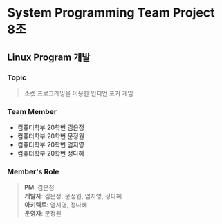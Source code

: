 # System Programming Team Project 8조
## Linux Program 개발
### Topic
> 소켓 프로그래밍을 이용한 인디언 포커 게임  
  

### Team Member
* 컴퓨터학부 20학번 김은정
* 컴퓨터학부 20학번 문정원
* 컴퓨터학부 20학번 엄지영
* 컴퓨터학부 20학번 정다혜

### Member's Role
> **PM**: 김은정  
> **개발자**: 김은정, 문정원, 엄지영, 정다혜  
> **아키텍트**: 엄지영, 정다혜  
> **운영자**: 문정원  
